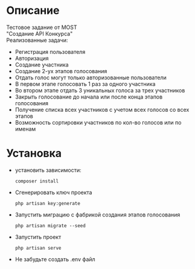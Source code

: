 # Описание

Тестовое задание от MOST 
<br>
"Создание API Конкурса"
<br>
Реализованные задачи:
 - Регистрация пользователя
 - Авторизация
 - Создание участника
 - Создание 2-ух этапов голосования
 - Отдать голос могут только авторизованные пользователи
 - В первом этапе голосовать 1 раз за одного участника
 - Во втором этапе отдать 3 уникальных голоса за трех участников
 - Закрыть голосование до начала или после конца этапов голосования
 - Получение списка всех участников с учетом всех голосов со всех этапов
 - Возможность сортировки участников по кол-во голосов или по именам

# Установка

- установить зависимости:
    

      composer install 

- Сгенерировать ключ проекта


      php artisan key:generate

- Запустить миграцию с фабрикой создания этапов голосования

    
      php artisan migrate --seed

- Запустить проект


      php artisan serve

- Не забудьте создать .env файл
